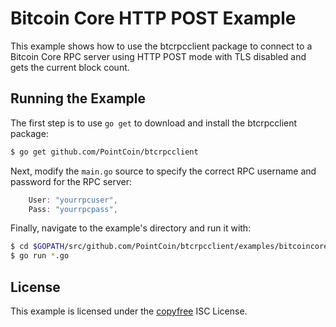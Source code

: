 Bitcoin Core HTTP POST Example
==============================

This example shows how to use the btcrpcclient package to connect to a Bitcoin
Core RPC server using HTTP POST mode with TLS disabled and gets the current
block count.

## Running the Example

The first step is to use `go get` to download and install the btcrpcclient
package:

```bash
$ go get github.com/PointCoin/btcrpcclient
```

Next, modify the `main.go` source to specify the correct RPC username and
password for the RPC server:

```Go
	User: "yourrpcuser",
	Pass: "yourrpcpass",
```

Finally, navigate to the example's directory and run it with:

```bash
$ cd $GOPATH/src/github.com/PointCoin/btcrpcclient/examples/bitcoincorehttp
$ go run *.go
```

## License

This example is licensed under the [copyfree](http://copyfree.org) ISC License.

